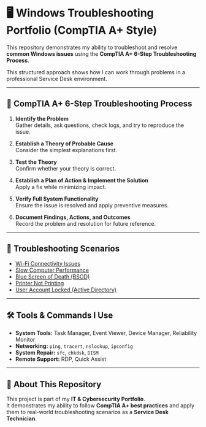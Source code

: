 # 🖥️ Windows Troubleshooting Portfolio (CompTIA A+ Style)

This repository demonstrates my ability to troubleshoot and resolve **common Windows issues** using the **CompTIA A+ 6-Step Troubleshooting Process**.  

This structured approach shows how I can work through problems in a professional Service Desk environment.

---

## 🔧 CompTIA A+ 6-Step Troubleshooting Process

1. **Identify the Problem**  
   Gather details, ask questions, check logs, and try to reproduce the issue.  

2. **Establish a Theory of Probable Cause**  
   Consider the simplest explanations first.  

3. **Test the Theory**  
   Confirm whether your theory is correct.  

4. **Establish a Plan of Action & Implement the Solution**  
   Apply a fix while minimizing impact.  

5. **Verify Full System Functionality**  
   Ensure the issue is resolved and apply preventive measures.  

6. **Document Findings, Actions, and Outcomes**  
   Record the problem and resolution for future reference.  

---

## 📂 Troubleshooting Scenarios

- [Wi-Fi Connectivity Issues](/WiFi_Troubleshooting.md)  
- [Slow Computer Performance](/Slow_Performance.md)  
- [Blue Screen of Death (BSOD)](/BSOD_Troubleshooting.md)  
- [Printer Not Printing](/Printer_Issue.md)  
- [User Account Locked (Active Directory)](/Account_Lockout.md)  

---

## 🛠️ Tools & Commands I Use

- **System Tools:** Task Manager, Event Viewer, Device Manager, Reliability Monitor  
- **Networking:** `ping`, `tracert`, `nslookup`, `ipconfig`  
- **System Repair:** `sfc`, `chkdsk`, `DISM`  
- **Remote Support:** RDP, Quick Assist  

---

## 📌 About This Repository

This project is part of my **IT & Cybersecurity Portfolio**.  
It demonstrates my ability to follow **CompTIA A+ best practices** and apply them to real-world troubleshooting scenarios as a **Service Desk Technician**.  
